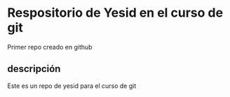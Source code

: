 # Respositorio de Yesid en el curso de git 
Primer repo creado en github 

## descripción 
Este es un repo de yesid para el curso de git 
